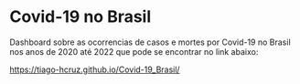 # Covid-19 no Brasil
Dashboard sobre as ocorrencias de casos e mortes por Covid-19 no Brasil nos anos de 2020 até 2022 que pode se encontrar no link abaixo:

https://tiago-hcruz.github.io/Covid-19_Brasil/ 
